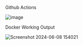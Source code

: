 
Github Actions

![image](https://github.com/RichardsRobinR/nodejs-ec2-demo/assets/33860335/fced0ae6-e3ee-40ae-9e70-f55216a02dd7)


Docker Working Output

![Screenshot 2024-06-08 154021](https://github.com/RichardsRobinR/nodejs-ec2-demo/assets/33860335/62eec9bc-22dd-4be8-a764-788dc821ebc8)

